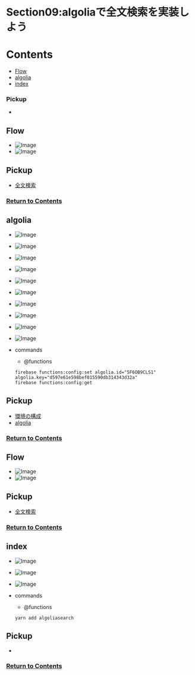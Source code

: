 # Section09:algoliaで全文検索を実装しよう

<a id = "contents">

# Contents
* [Flow](#flow)
* [algolia](#algolia)
* [index](#index)

### Pickup
* 


<a id = "flow">

## Flow
* ![Image](../src/Section09/images/init001.png)
* ![Image](../src/Section09/images/init002.png)

## Pickup
* [全文検索](https://firebase.google.com/docs/firestore/solutions/search)

### [Return to Contents](#contents)


<a id = "algolia">

## algolia
* ![Image](../src/Section09/images/algolia001.png)
* ![Image](../src/Section09/images/algolia002.png)
* ![Image](../src/Section09/images/algolia003.png)
* ![Image](../src/Section09/images/algolia004.png)
* ![Image](../src/Section09/images/algolia005.png)
* ![Image](../src/Section09/images/algolia006.png)
* ![Image](../src/Section09/images/algolia007.png)
* ![Image](../src/Section09/images/algolia008.png)
* ![Image](../src/Section09/images/algolia009.png)
* ![Image](../src/Section09/images/algolia010.png)

* commands
  * @functions
  ```
  firebase functions:config:set algolia.id="5F6OB9CLS1" algolia.key="d597e61e598bef015590db314343d32a"
  firebase functions:config:get
  ```

## Pickup
* [環境の構成](https://firebase.google.com/docs/functions/config-env)
* [algolia](https://www.algolia.com/)

### [Return to Contents](#contents)


<a id = "flow">

## Flow
* ![Image](../src/Section09/images/init001.png)
* ![Image](../src/Section09/images/init002.png)

## Pickup
* [全文検索](https://firebase.google.com/docs/firestore/solutions/search)

### [Return to Contents](#contents)


<a id = "index">

## index
* ![Image](../src/Section09/images/index001.png)
* ![Image](../src/Section09/images/index002.png)
* ![Image](../src/Section09/images/index003.png)

* commands
  * @functions
  ```
  yarn add algoliasearch
  ```

## Pickup
* 

### [Return to Contents](#contents)